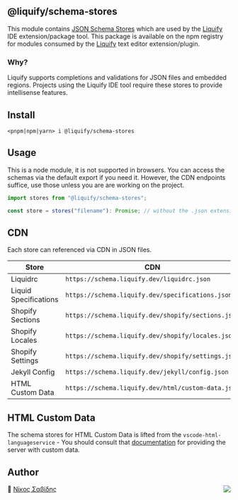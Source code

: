 ## @liquify/schema-stores

This module contains [JSON Schema Stores](https://json-schema.org/) which are used by the [Liquify](https://liquify.dev) IDE extension/package tool. This package is available on the npm registry for modules consumed by the [Liquify](https://liquify.dev) text editor extension/plugin.

### Why?

Liquify supports completions and validations for JSON files and embedded regions. Projects using the Liquify IDE tool require these stores to provide intellisense features.

## Install

```cli
<pnpm|npm|yarn> i @liquify/schema-stores
```

## Usage

This is a node module, it is not supported in browsers. You can access the schemas via the default export if you need it. However, the CDN endpoints suffice, use those unless you are are working on the project.

```js
import stores from "@liquify/schema-stores";

const store = stores("filename"): Promise; // without the .json extension
```

## CDN

Each store can referenced via CDN in JSON files.

| Store                 | CDN                                                |
| --------------------- | -------------------------------------------------- |
| Liquidrc              | `https://schema.liquify.dev/liquidrc.json`         |
| Liquid Specifications | `https://schema.liquify.dev/specifications.json`   |
| Shopify Sections      | `https://schema.liquify.dev/shopify/sections.json` |
| Shopify Locales       | `https://schema.liquify.dev/shopify/locales.json`  |
| Shopify Settings      | `https://schema.liquify.dev/shopify/settings.json` |
| Jekyll Config         | `https://schema.liquify.dev/jekyll/config.json`    |
| HTML Custom Data      | `https://schema.liquify.dev/html/custom-data.json` |

## HTML Custom Data

The schema stores for HTML Custom Data is lifted from the `vscode-html-languageservice` - You should consult that [documentation](https://github.com/microsoft/vscode-html-languageservice/blob/main/docs/customData.md) for providing the server with custom data.

## Author

🥛 [Νίκος Σαβίδης](mailto:nicos@gmx.com) <img align="right" src="https://img.shields.io/badge/-@sisselsiv-1DA1F2?logo=twitter&logoColor=fff" />
